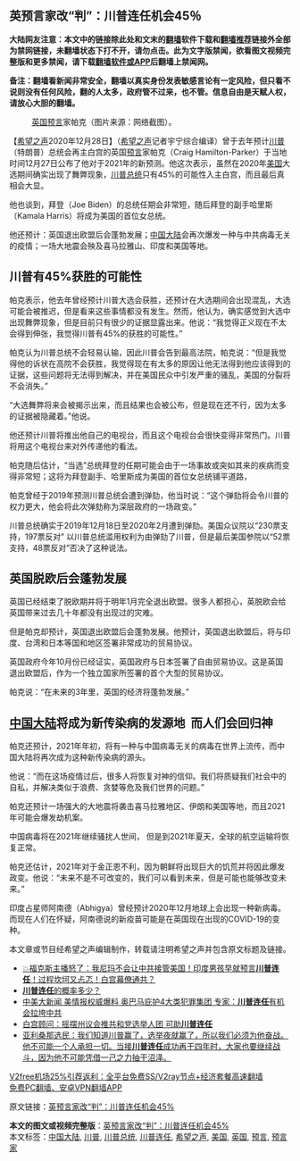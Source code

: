  <h2>英预言家改“判”：川普连任机会45％</h2> <p class="notice"><b>大陆网友注意：本文中的链接除此处和文末的<a href="https://github.com/bannedbook/fanqiang" >翻墙</a>软件下载和<a href="https://github.com/killgcd/justmysocks/blob/master/README.md">翻墙推荐</a>链接外全部为禁网链接，未翻墙状态下打不开，请勿点击。此为文字版禁闻，欲看图文视频完整版和更多禁闻，请下载<a href="https://github.com/bannedbook/fanqiang">翻墙软件或APP</a>后翻墙上禁闻网。</p><p>备注：翻墙看新闻非常安全，翻墙以真实身份发表敏感言论有一定风险，但只看不说则没有任何风险，翻的人太多，政府管不过来，也不管。信息自由是天赋人权，请放心大胆的翻墙。</b></p>  <div class="entry"> <figure><figcaption><a href="https://www.bannedbook.org/bnews/tag/%e8%8b%b1%e5%9b%bd/" class="st_tag internal_tag" rel="tag" title="标签 英国 下的日志">英国</a><a href="https://www.bannedbook.org/bnews/tag/%e9%a2%84%e8%a8%80/" class="st_tag internal_tag" rel="tag" title="标签 预言 下的日志">预言</a>家帕克（图片来源：网络截图）。</figcaption></figure> <p>【<span class='wp_keywordlink_affiliate'><a href="https://www.soundofhope.org" title="希望之声" target="_blank">希望之声</a></span>2020年12月28日】（<a href="https://www.bannedbook.org/bnews/tag/%e5%b8%8c%e6%9c%9b%e4%b9%8b%e5%a3%b0/" class="st_tag internal_tag" rel="tag" title="标签 希望之声 下的日志">希望之声</a>记者宇宁综合编译）曾于去年预计<a href="https://www.bannedbook.org/bnews/tag/%e5%b7%9d%e6%99%ae/" class="st_tag internal_tag" rel="tag" title="标签 川普 下的日志">川普</a>（特朗普）总统会再主白宫的英国<span class='wp_keywordlink'><a href="https://www.bannedbook.org/forum5/" title="预言玄学禁书下载" rel="nofollow">预言</a></span>家帕克（Craig Hamilton-Parker）于当地时间12月27日公布了他对于2021年的新预测。他这次表示，虽然在2020年<a href="https://www.bannedbook.org/bnews/tag/%e7%be%8e%e5%9b%bd/" class="st_tag internal_tag" rel="tag" title="标签 美国 下的日志">美国</a>大选期间确实出现了舞弊现象，<a href="https://www.bannedbook.org/bnews/tag/%E5%B7%9D%E6%99%AE%E6%80%BB%E7%BB%9F/" class="st_tag internal_tag" rel="tag" title="标签 川普总统 下的日志">川普总统</a>只有45%的可能性入主白宫，而且最后真相会大显。</p> <p>他也谈到，拜登（Joe Biden）的总统任期会非常短，随后拜登的副手哈里斯（Kamala Harris）将成为美国的首位女总统。</p> <p>他还预计：英国退出欧盟后会蓬勃发展；<span class='wp_keywordlink_affiliate'><a href="https://www.bannedbook.org/" title="中国" target="_blank">中国</a></span><span class='wp_keywordlink_affiliate'><a href="https://www.bannedbook.org/" title="大陆" target="_blank">大陆</a></span>会再次爆发一种与中共病毒无关的疫情；一场大地震会殃及喜马拉雅山、印度和美国等地。 </p> <h2><strong>川普有45%获胜的可能性</strong></h2> <p>帕克表示，他去年曾经预计川普大选会获胜，还预计在大选期间会出现混乱，大选可能会被推迟，但是看来这些事情都没有发生。然而，他认为，确实感觉到大选中出现舞弊现象，但是目前只有很少的证据显露出来。他说：“我觉得正义现在不太会得到伸张，我觉得川普有45%的获胜的可能性。”</p> <p>帕克认为川普总统不会轻易认输，因此川普会告到最高法院，帕克说：“但是我觉得他的诉状在高院不会获胜，我觉得现在有太多的原因让他无法得到他应该得到的证据，这些问题将无法得到解决，并在美国民众中引发严重的骚乱，美国的分裂将不会消失。”</p>  <p>“大选舞弊将来会被揭示出来，而且结果也会被公布，但是现在还不行，因为太多的证据被隐藏着。”他说。</p> <p>他还预计川普将推出他自己的电视台，而且这个电视台会很快变得非常热门。川普将用这个电视台来对外传递他的看法。</p> <p>帕克随后估计，“当选”总统拜登的任期可能会由于一场事故或突如其来的疾病而变得非常短；这将为拜登副手、哈里斯成为美国的首位女总统铺平道路，</p> <p>帕克曾经于2019年预测川普总统会遭到弹劾，他当时说：“这个弹劾将会令川普的权力更大，他会将此次弹劾称为深层政府的一场政变。”</p> <p>川普总统确实于2019年12月18日至2020年2月遭到弹劾。美国众议院以“230票支持，197票反对” 以川普总统滥用权利为由弹劾了川普，但是最后美国参院以“52票支持，48票反对”否决了这种说法。 </p>  <h2><strong>英国脱欧后会蓬勃发展</strong></h2> <p>英国已经结束了脱欧期并将于明年1月完全退出欧盟。很多人都担心，英脱欧会给英国带来过去几十年都没有出现过的灾难。</p> <p>但是帕克却预计，英国退出欧盟后会蓬勃发展。他预计，英国退出欧盟后，将与印度、台湾和日本等国和地区签署非常成功的贸易协议。</p> <p>英国政府今年10月份已经证实，英国政府与日本签署了自由贸易协议。这是英国退出欧盟后，作为一个独立国家所签署的首个大型的贸易协议。</p> <p>帕克说：“在未来的3年里，英国的经济将蓬勃发展。”</p> <h2><strong><a href="https://www.bannedbook.org/bnews/tag/%e4%b8%ad%e5%9b%bd%e5%a4%a7%e9%99%86/" class="st_tag internal_tag" rel="tag" title="标签 中国大陆 下的日志">中国大陆</a>将成为新传染病的发源地  而人们会回归神</strong></h2> <p>帕克还预计，2021年年初，将有一种与中国病毒无关的病毒在世界上流传，而中国大陆将再次成为这种新传染病的源头。</p>  <p>他说：“而在这场疫情过后，很多人将恢复对神的信仰。我们将质疑我们社会中的自私，并解决类似于浪费、贪婪等危及我们世界的问题。”</p> <p>帕克还预计一场强大的大地震将袭击喜马拉雅地区、伊朗和美国等地，而且2021年可能会爆发劫机案。</p> <p>中国病毒将在2021年继续骚扰人世间， 但是到2021年夏天，全球的航空运输将恢复正常。</p> <p>帕克还估计，2021年对于金正恩不利，因为朝鲜将出现巨大的饥荒并将因此爆发政变。他说：“未来不是不可改变的，我们可以看到未来，但是可能也能够改变未来。”</p> <p>印度占星师阿南德（Abhigya）曾经预计2020年12月地球上会出现一种新病毒。而现在人们在怀疑，阿南德说的新疫苗可能是在英国现在出现的COVID-19的变种。</p>  <p>本文章或节目经希望之声编辑制作，转载请注明希望之声并包含原文标题及链接。</p> <ul class='op-related-articles' title='相关阅读'> <li><a href='https://www.bannedbook.org/bnews/bannedvideo/20201222/1452599.html' target='_blank'>💥福克斯主播怒了：我尼玛不会让中共接管美国！印度男孩早就预言<b>川普连任</b>！过程坎坷又忐忑！白宫幕僚通共？</a></li> <li><a href='https://www.bannedbook.org/bnews/comments/20201217/1449517.html' target='_blank'><b>川普连任</b>的概率多少？</a></li> <li><a href='https://www.bannedbook.org/bnews/topimagenews/20201215/1447919.html' target='_blank'>中美大新闻 美情报权威爆料 奥巴马庇护4大类犯罪集团 专家：<b>川普连任</b>有机会拉垮中共</a></li> <li><a href='https://www.bannedbook.org/bnews/comments/20201215/1447899.html' target='_blank'>白宫顾问：摇摆州议会推共和党选举人团 可助<b>川普连任</b></a></li> <li><a href='https://www.bannedbook.org/bnews/bannedvideo/20201211/1445643.html' target='_blank'>亚利桑那选民：我们知道川普赢了，选举夜就赢了，所以我们必须为他奋战。他不可能一个人承担一切。当接<b>川普连任</b>成功再干四年时，大家也要继续战斗，因为他不可能凭借一己之力抽干沼泽。</a></li> </ul> <p class="texttj"> <a href="https://www.bannedbook.org/forum23/topic22702.html" target="_blank">V2free机场25%引荐返利：全平台免费SS/V2ray节点+经济套餐高速翻墙</a><br/> <a href="https://github.com/bannedbook/fanqiang/wiki/%E7%A6%81%E9%97%BB%E7%BD%91%E5%AE%89%E5%8D%93%E7%BF%BB%E5%A2%99%E6%96%B0%E9%97%BBAPP" target="_blank">免费PC翻墙、安卓VPN翻墙APP</a></p><p>原文链接：<a class="src_link"  href="https://www.soundofhope.org/post/457840" target="_blank">英预言家改“判”：川普连任机会45%</a></p><a name='sharetosocial'></a>       <div><b>本文的图文或视频完整版</b>：<a href='https://www.bannedbook.org/bnews/comments/20201229/1456725.html'>英预言家改“判”：川普连任机会45%</a></div>  </div><!--END ENTRY--> <div class="postfooter"> <div>本文标签：<a href="https://www.bannedbook.org/bnews/tag/%e4%b8%ad%e5%9b%bd%e5%a4%a7%e9%99%86/" rel="tag">中国大陆</a>, <a href="https://www.bannedbook.org/bnews/tag/%e5%b7%9d%e6%99%ae/" rel="tag">川普</a>, <a href="https://www.bannedbook.org/bnews/tag/%E5%B7%9D%E6%99%AE%E6%80%BB%E7%BB%9F/" rel="tag">川普总统</a>, <a href="https://www.bannedbook.org/bnews/tag/%E5%B7%9D%E6%99%AE%E8%BF%9E%E4%BB%BB/" rel="tag">川普连任</a>, <a href="https://www.bannedbook.org/bnews/tag/%e5%b8%8c%e6%9c%9b%e4%b9%8b%e5%a3%b0/" rel="tag">希望之声</a>, <a href="https://www.bannedbook.org/bnews/tag/%e7%be%8e%e5%9b%bd/" rel="tag">美国</a>, <a href="https://www.bannedbook.org/bnews/tag/%e8%8b%b1%e5%9b%bd/" rel="tag">英国</a>, <a href="https://www.bannedbook.org/bnews/tag/%e9%a2%84%e8%a8%80/" rel="tag">预言</a>, <a href="https://www.bannedbook.org/bnews/tag/%e9%a2%84%e8%a8%80%e5%ae%b6/" rel="tag">预言家</a></div>  </div><!--END POSTFOOTER--> 